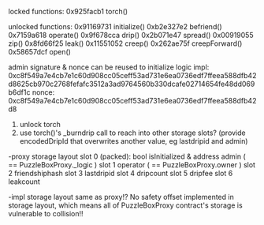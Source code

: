 locked functions:
0x925facb1 torch()

unlocked functions:
0x91169731 initialize()
0xb2e327e2 befriend()
0x7159a618 operate()
0x9f678cca drip()
0x2b071e47 spread()
0x00919055 zip()
0x8fd66f25 leak()
0x11551052 creep()
0x262ae75f creepForward()
0x58657dcf open()


admin signature & nonce can be reused to initialize logic impl:
0xc8f549a7e4cb7e1c60d908cc05ceff53ad731e6ea0736edf7ffeea588dfb42d8625cb970c2768fefafc3512a3ad9764560b330dcafe02714654fe48dd069b6df1c
nonce: 0xc8f549a7e4cb7e1c60d908cc05ceff53ad731e6ea0736edf7ffeea588dfb42d8

1. unlock torch
2. use torch()'s _burndrip call to reach into other storage slots? (provide encodedDripId that overwrites another value, eg lastdripid and admin)

-proxy storage layout
slot 0 (packed): bool isInitialized & address admin ( == PuzzleBoxProxy._logic )
slot 1 operator ( == PuzzleBoxProxy.owner )
slot 2 friendshiphash
slot 3 lastdripid
slot 4 dripcount
slot 5 dripfee
slot 6 leakcount

-impl storage layout
same as proxy!? No safety offset implemented in storage layout, which means all of PuzzleBoxProxy contract's storage is vulnerable to collision!!